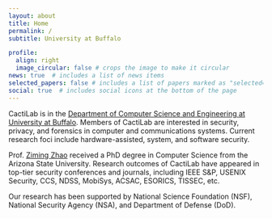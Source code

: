 ```yaml
---
layout: about
title: Home
permalink: /
subtitle: University at Buffalo

profile:
  align: right
  image_circular: false # crops the image to make it circular
news: true  # includes a list of news items
selected_papers: false # includes a list of papers marked as "selected={true}"
social: true  # includes social icons at the bottom of the page
---
```



CactiLab is in the [Department of Computer Science and Engineering at University at Buffalo](https://engineering.buffalo.edu/computer-science-engineering.html). Members of CactiLab are interested in security, privacy, and forensics in computer and communications systems. Current research foci include hardware-assisted, system, and software security.

Prof. [Ziming Zhao](https://zzm7000.github.io/) received a PhD degree in Computer Science from the Arizona State University. Research outcomes of CactiLab have appeared in top-tier security conferences and journals, including IEEE S&P, USENIX Security, CCS, NDSS, MobiSys, ACSAC, ESORICS, TISSEC, etc.

Our research has been supported by National Science Foundation (NSF), National Security Agency (NSA), and Department of Defense (DoD).
